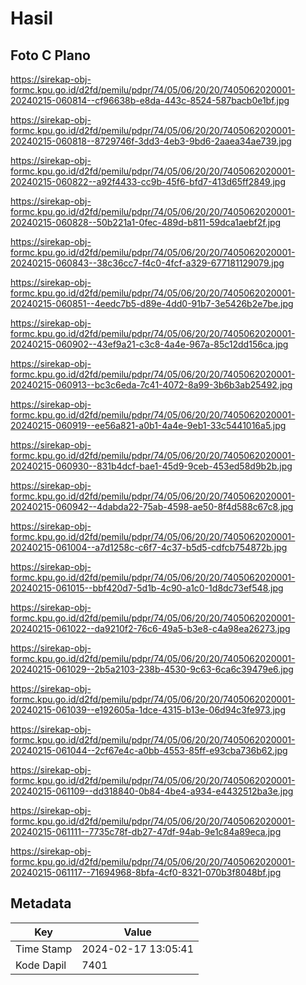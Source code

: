 # Hasil

## Foto C Plano

https://sirekap-obj-formc.kpu.go.id/d2fd/pemilu/pdpr/74/05/06/20/20/7405062020001-20240215-060814--cf96638b-e8da-443c-8524-587bacb0e1bf.jpg

https://sirekap-obj-formc.kpu.go.id/d2fd/pemilu/pdpr/74/05/06/20/20/7405062020001-20240215-060818--8729746f-3dd3-4eb3-9bd6-2aaea34ae739.jpg

https://sirekap-obj-formc.kpu.go.id/d2fd/pemilu/pdpr/74/05/06/20/20/7405062020001-20240215-060822--a92f4433-cc9b-45f6-bfd7-413d65ff2849.jpg

https://sirekap-obj-formc.kpu.go.id/d2fd/pemilu/pdpr/74/05/06/20/20/7405062020001-20240215-060828--50b221a1-0fec-489d-b811-59dca1aebf2f.jpg

https://sirekap-obj-formc.kpu.go.id/d2fd/pemilu/pdpr/74/05/06/20/20/7405062020001-20240215-060843--38c36cc7-f4c0-4fcf-a329-677181129079.jpg

https://sirekap-obj-formc.kpu.go.id/d2fd/pemilu/pdpr/74/05/06/20/20/7405062020001-20240215-060851--4eedc7b5-d89e-4dd0-91b7-3e5426b2e7be.jpg

https://sirekap-obj-formc.kpu.go.id/d2fd/pemilu/pdpr/74/05/06/20/20/7405062020001-20240215-060902--43ef9a21-c3c8-4a4e-967a-85c12dd156ca.jpg

https://sirekap-obj-formc.kpu.go.id/d2fd/pemilu/pdpr/74/05/06/20/20/7405062020001-20240215-060913--bc3c6eda-7c41-4072-8a99-3b6b3ab25492.jpg

https://sirekap-obj-formc.kpu.go.id/d2fd/pemilu/pdpr/74/05/06/20/20/7405062020001-20240215-060919--ee56a821-a0b1-4a4e-9eb1-33c5441016a5.jpg

https://sirekap-obj-formc.kpu.go.id/d2fd/pemilu/pdpr/74/05/06/20/20/7405062020001-20240215-060930--831b4dcf-bae1-45d9-9ceb-453ed58d9b2b.jpg

https://sirekap-obj-formc.kpu.go.id/d2fd/pemilu/pdpr/74/05/06/20/20/7405062020001-20240215-060942--4dabda22-75ab-4598-ae50-8f4d588c67c8.jpg

https://sirekap-obj-formc.kpu.go.id/d2fd/pemilu/pdpr/74/05/06/20/20/7405062020001-20240215-061004--a7d1258c-c6f7-4c37-b5d5-cdfcb754872b.jpg

https://sirekap-obj-formc.kpu.go.id/d2fd/pemilu/pdpr/74/05/06/20/20/7405062020001-20240215-061015--bbf420d7-5d1b-4c90-a1c0-1d8dc73ef548.jpg

https://sirekap-obj-formc.kpu.go.id/d2fd/pemilu/pdpr/74/05/06/20/20/7405062020001-20240215-061022--da9210f2-76c6-49a5-b3e8-c4a98ea26273.jpg

https://sirekap-obj-formc.kpu.go.id/d2fd/pemilu/pdpr/74/05/06/20/20/7405062020001-20240215-061029--2b5a2103-238b-4530-9c63-6ca6c39479e6.jpg

https://sirekap-obj-formc.kpu.go.id/d2fd/pemilu/pdpr/74/05/06/20/20/7405062020001-20240215-061039--e192605a-1dce-4315-b13e-06d94c3fe973.jpg

https://sirekap-obj-formc.kpu.go.id/d2fd/pemilu/pdpr/74/05/06/20/20/7405062020001-20240215-061044--2cf67e4c-a0bb-4553-85ff-e93cba736b62.jpg

https://sirekap-obj-formc.kpu.go.id/d2fd/pemilu/pdpr/74/05/06/20/20/7405062020001-20240215-061109--dd318840-0b84-4be4-a934-e4432512ba3e.jpg

https://sirekap-obj-formc.kpu.go.id/d2fd/pemilu/pdpr/74/05/06/20/20/7405062020001-20240215-061111--7735c78f-db27-47df-94ab-9e1c84a89eca.jpg

https://sirekap-obj-formc.kpu.go.id/d2fd/pemilu/pdpr/74/05/06/20/20/7405062020001-20240215-061117--71694968-8bfa-4cf0-8321-070b3f8048bf.jpg


## Metadata

| Key        | Value               |
| ---------- | ------------------- |
| Time Stamp | 2024-02-17 13:05:41 |
| Kode Dapil | 7401                |



